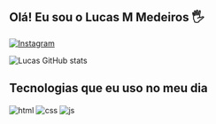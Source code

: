 ## Olá! Eu sou o Lucas M Medeiros 🖐️



[![Instagram](https://img.shields.io/badge/Instagram-E4405F?style=for-the-badge&logo=instagram&logoColor=white)](https://instagram.com/lucaasx.sx)

![Lucas GitHub stats](https://github-readme-stats.vercel.app/api?username=Lucasqw12&show_icons=true&theme=merko)

## Tecnologias que eu uso no meu dia

<div style="display: inline_block">
  <img align="center" alt="html" src="https://img.shields.io/badge/HTML-E34F26?style=for-the-badge&logo=html5&logoColor=white" />
  <img align="center" alt="css" src="https://img.shields.io/badge/CSS-1572B6?style=for-the-badge&logo=css3&logoColor=white" />
  <img align="center" alt="js" src="https://img.shields.io/badge/JavaScript-F7DF1E?style=for-the-badge&logo=javascript&logoColor=black" />
 

  
</div><br/>
